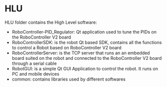 HLU
===

HLU folder contains the High Level software:

* RoboController-PID_Regulator: Qt application used to tune the PIDs on the RoboController V2 board
* RoboControllerSDK: is the robot Qt based SDK, contains all the functions to control a Robot based on RoboController V2 board
* RoboControllerServer: is the TCP server that runs an an embedded board suited on the robot and connected to the RoboController V2 board through a serial cable
* RobotGUI: is a simple Qt GUI Application to control the robot. It runs on PC and mobile devices
* common: contains libraries used by different softwares
